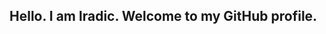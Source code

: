 ## Hello. I am lradic. Welcome to my GitHub profile.

<!---
lradic/lradic is a ✨ special ✨ repository because its `README.md` (this file) appears on your GitHub profile.
You can click the Preview link to take a look at your changes.
--->
